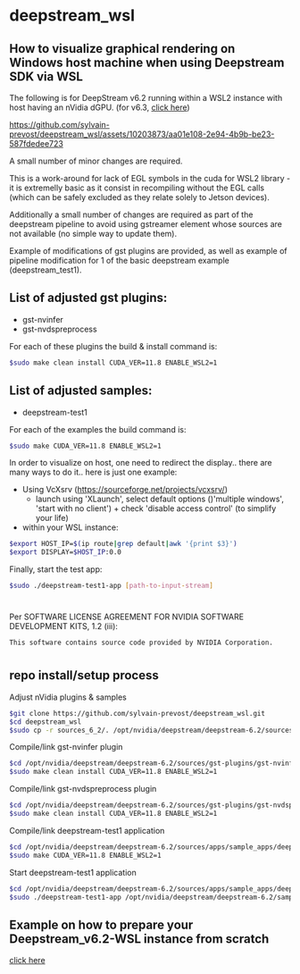 # deepstream_wsl

## How to visualize graphical rendering on Windows host machine when using Deepstream SDK via WSL

The following is for DeepStream v6.2 running within a WSL2 instance with host having an nVidia dGPU.
(for v6.3, [click here](./README.md))

https://github.com/sylvain-prevost/deepstream_wsl/assets/10203873/aa01e108-2e94-4b9b-be23-587fdedee723

A small number of minor changes are required.

This is a work-around for lack of EGL symbols in the cuda for WSL2 library - it is extremelly basic as it consist in recompiling without the EGL calls (which can be safely excluded as they relate solely to Jetson devices).

Additionally a small number of changes are required as part of the deepstream pipeline to avoid using gstreamer element whose sources are not available (no simple way to update them).

Example of modifications of gst plugins are provided, as well as example of pipeline modification for 1 of the basic deepstream example (deepstream_test1).

## List of adjusted gst plugins:
- gst-nvinfer
- gst-nvdspreprocess

For each of these plugins the build & install command is:
```bash
$sudo make clean install CUDA_VER=11.8 ENABLE_WSL2=1
```

## List of adjusted samples:
- deepstream-test1

For each of the examples the build command is:
```bash
$sudo make CUDA_VER=11.8 ENABLE_WSL2=1
```

In order to visualize on host, one need to redirect the display.. there are many ways to do it.. here is just one example:
- Using VcXsrv (https://sourceforge.net/projects/vcxsrv/)
    - launch using 'XLaunch', select default options ()'multiple windows', 'start with no client') + check 'disable access control' (to simplify your life)
- within your WSL instance:
```bash
$export HOST_IP=$(ip route|grep default|awk '{print $3}')
$export DISPLAY=$HOST_IP:0.0
```

Finally, start the test app:
```bash
$sudo ./deepstream-test1-app [path-to-input-stream]
```

#

Per SOFTWARE LICENSE AGREEMENT FOR NVIDIA SOFTWARE DEVELOPMENT KITS, 1.2 (iii):
```
This software contains source code provided by NVIDIA Corporation.
```

#

## repo install/setup process

Adjust nVidia plugins & samples
``` bash
$git clone https://github.com/sylvain-prevost/deepstream_wsl.git
$cd deepstream_wsl
$sudo cp -r sources_6_2/. /opt/nvidia/deepstream/deepstream-6.2/sources
```

Compile/link gst-nvinfer plugin
``` bash
$cd /opt/nvidia/deepstream/deepstream-6.2/sources/gst-plugins/gst-nvinfer
$sudo make clean install CUDA_VER=11.8 ENABLE_WSL2=1
```

Compile/link gst-nvdspreprocess plugin
``` bash
$cd /opt/nvidia/deepstream/deepstream-6.2/sources/gst-plugins/gst-nvdspreprocess
$sudo make clean install CUDA_VER=11.8 ENABLE_WSL2=1
```

Compile/link deepstream-test1 application
``` bash
$cd /opt/nvidia/deepstream/deepstream-6.2/sources/apps/sample_apps/deepstream-test1
$sudo make CUDA_VER=11.8 ENABLE_WSL2=1
```

Start deepstream-test1 application
``` bash
$cd /opt/nvidia/deepstream/deepstream-6.2/sources/apps/sample_apps/deepstream-test1
$sudo ./deepstream-test1-app /opt/nvidia/deepstream/deepstream-6.2/samples/streams/sample_720p.h264
```

## Example on how to prepare your Deepstream_v6.2-WSL instance from scratch 

[click here](./Wsl_6_2_prep.md)


